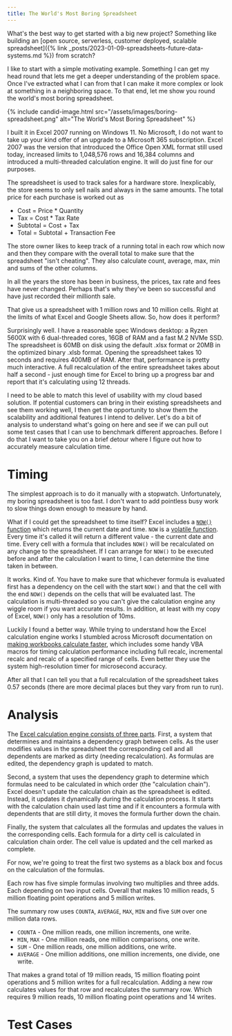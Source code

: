 ```yaml
---
title: The World's Most Boring Spreadsheet
---
```


What's the best way to get started with a big new project? Something like building an [open source, serverless, customer deployed, scalable spreadsheet]({% link _posts/2023-01-09-spreadsheets-future-data-systems.md %}) from scratch? 

I like to start with a simple motivating example. Something I can get my head round that lets me get a deeper understanding of the problem space. Once I've extracted what I can from that I can make it more complex or look at something in a neighboring space. To that end, let me show you round the world's most boring spreadsheet. 

{% include candid-image.html src="/assets/images/boring-spreadsheet.png" alt="The World's Most Boring Spreadsheet" %}

I built it in Excel 2007 running on Windows 11. No Microsoft, I do not want to take up your kind offer of an upgrade to a Microsoft 365 subscription. Excel 2007 was the version that introduced the Office Open XML format still used today, increased limits to 1,048,576 rows and 16,384 columns and introduced a multi-threaded calculation engine. It will do just fine for our purposes. 

The spreadsheet is used to track sales for a hardware store. Inexplicably, the store seems to only sell nails and always in the same amounts. The total price for each purchase is worked out as
* Cost = Price * Quantity
* Tax = Cost * Tax Rate
* Subtotal = Cost + Tax
* Total = Subtotal + Transaction Fee

The store owner likes to keep track of a running total in each row which now and then they compare with the overall total to make sure that the spreadsheet "isn't cheating". They also calculate count, average, max, min and sums of the other columns.

In all the years the store has been in business, the prices, tax rate and fees have never changed. Perhaps that's why they've been so successful and have just recorded their millionth sale.

That give us a spreadsheet with 1 million rows and 10 million cells. Right at the limits of what Excel and Google Sheets allow. So, how does it perform?

Surprisingly well. I have a reasonable spec Windows desktop: a Ryzen 5600X with 6 dual-threaded cores, 16GB of RAM and a fast M.2 NVMe SSD. The spreadsheet is 60MB on disk using the default .xlsx format or 20MB in the optimized binary .xlsb format. Opening the spreadsheet takes 10 seconds and requires 400MB of RAM. After that, performance is pretty much interactive. A full recalculation of the entire spreadsheet takes about half a second - just enough time for Excel to bring up a progress bar and report that it's calculating using 12 threads.  

I need to be able to match this level of usability with my cloud based solution. If potential customers can bring in their existing spreadsheets and see them working well, I then get the opportunity to show them the scalability and additional features I intend to deliver. Let's do a bit of analysis to understand what's going on here and see if we can pull out some test cases that I can use to benchmark different approaches. Before I do that I want to take you on a brief detour where I figure out how to accurately measure calculation time. 

# Timing

The simplest approach is to do it manually with a stopwatch. Unfortunately, my boring spreadsheet is too fast. I don't want to add pointless busy work to slow things down enough to measure by hand.

What if I could get the spreadsheet to time itself? Excel includes a [`NOW()` function](https://support.microsoft.com/en-us/office/now-function-3337fd29-145a-4347-b2e6-20c904739c46) which returns the current date and time. `NOW` is a [volatile function](https://learn.microsoft.com/en-us/office/dev/add-ins/excel/custom-functions-volatile). Every time it's called it will return a different value - the current date and time. Every cell with a formula that includes `NOW()` will be recalculated on any change to the spreadsheet. If I can arrange for `NOW()` to be executed before and after the calculation I want to time, I can determine the time taken in between. 

It works. Kind of. You have to make sure that whichever formula is evaluated first has a dependency on the cell with the start `NOW()` and that the cell with the end `NOW()` depends on the cells that will be evaluated last. The calculation is multi-threaded so you can't give the calculation engine any wiggle room if you want accurate results. In addition, at least with my copy of Excel, `NOW()` only has a resolution of 10ms.

Luckily I found a better way. While trying to understand how the Excel calculation engine works I stumbled across Microsoft documentation on [making workbooks calculate faster](https://learn.microsoft.com/en-us/office/vba/excel/concepts/excel-performance/excel-improving-calculation-performance#making-workbooks-calculate-faster), which includes some handy VBA macros for timing calculation performance including full recalc, incremental recalc and recalc of a specified range of cells. Even better they use the system high-resolution timer for microsecond accuracy.

After all that I can tell you that a full recalculation of the spreadsheet takes 0.57 seconds (there are more decimal places but they vary from run to run).

# Analysis

The [Excel calculation engine consists of three parts](https://learn.microsoft.com/en-us/office/client-developer/excel/excel-recalculation). First, a system that determines and maintains a dependency graph between cells. As the user modifies values in the spreadsheet the corresponding cell and all dependents are marked as dirty (needing recalculation). As formulas are edited, the dependency graph is updated to match. 

Second, a system that uses the dependency graph to determine which formulas need to be calculated in which order (the "calculation chain"). Excel doesn't update the calculation chain as the spreadsheet is edited. Instead, it updates it dynamically during the calculation process. It starts with the calculation chain used last time and if it encounters a formula with dependents that are still dirty, it moves the formula further down the chain. 

Finally, the system that calculates all the formulas and updates the values in the corresponding cells. Each formula for a dirty cell is calculated in calculation chain order. The cell value is updated and the cell marked as complete.

For now, we're going to treat the first two systems as a black box and focus on the calculation of the formulas. 

Each row has five simple formulas involving two multiplies and three adds. Each depending on two input cells. Overall that makes 10 million reads, 5 million floating point operations and 5 million writes. 

The summary row uses `COUNTA`, `AVERAGE`, `MAX`, `MIN` and five `SUM` over one million data rows. 
* `COUNTA` - One million reads, one million increments, one write.
* `MIN`, `MAX` - One million reads, one million comparisons, one write.
* `SUM` - One million reads, one million additions, one write. 
* `AVERAGE` - One million additions, one million increments, one divide, one write.

That makes a grand total of 19 million reads, 15 million floating point operations and 5 million writes for a full recalculation. Adding a new row calculates values for that row and recalculates the summary row. Which requires 9 million reads, 10 million floating point operations and 14 writes. 

# Test Cases
